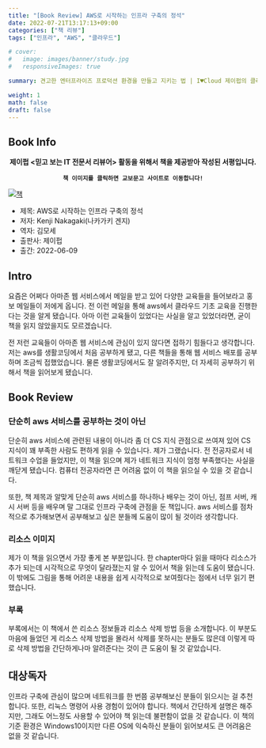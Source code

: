 ```yaml
---
title: "[Book Review] AWS로 시작하는 인프라 구축의 정석"
date: 2022-07-21T13:17:13+09:00
categories: ["책 리뷰"]
tags: ["인프라", "AWS", "클라우드"]

# cover:
#   image: images/banner/study.jpg
#   responsiveImages: true

summary: 견고한 엔터프라이즈 프로덕션 환경을 만들고 지키는 법 | I♥Cloud 제이펍의 클라우드 시리즈 23

weight: 1
math: false
draft: false
---
```


## Book Info

**<center>제이펍 <믿고 보는 IT 전문서 리뷰어> 활동을 위해서 책을 제공받아 작성된 서평입니다.</center>**

**<center>`책 이미지를 클릭하면 교보문고 사이트로 이동합니다!`</center>**

[![책](../assets/review/building-infrastructure-starting-with-AWS.jpg)](https://www.kyobobook.co.kr/product/detailViewKor.laf?ejkGb=KOR&mallGb=KOR&barcode=9791191600971&orderClick=LEa&Kc=)

- 제목: AWS로 시작하는 인프라 구축의 정석
- 저자: Kenji Nakagaki(나카가키 겐지)
- 역자: 김모세
- 출판사: 제이펍
- 출간: 2022-06-09

## Intro

요즘은 어쩌다 아마존 웹 서비스에서 메일을 받고 있어 다양한 교육들을 들어보라고 홍보 메일들이 저에게 옵니다. 전 이런 메일을 통해 aws에서 클라우드 기초 교육을 진행한다는 것을 알게 됐습니다. 아마 이런 교육들이 있었다는 사실을 알고 있었더라면, 굳이 책을 읽지 않았을지도 모르겠습니다. 

전 저런 교육들이 아마존 웹 서비스에 관심이 있지 않다면 접하기 힘들다고 생각합니다. 저는 aws를 생활코딩에서 처음 공부하게 됐고, 다른 책들을 통해 웹 서비스 배포를 공부하며 조금씩 접했었습니다. 물론 생활코딩에서도 잘 알려주지만, 더 자세히 공부하기 위해서 책을 읽어보게 됐습니다.

## Book Review

### 단순히 aws 서비스를 공부하는 것이 아닌

단순히 aws 서비스에 관련된 내용이 아니라 좀 더 CS 지식 관점으로 쓰여져 있어 CS 지식이 꽤 부족한 사람도 편하게 읽을 수 있습니다. 제가 그랬습니다. 전 전공자로서 네트워크 수업을 들었지만, 이 책을 읽으며 제가 네트워크 지식이 엄청 부족했다는 사실을 깨닫게 됐습니다. 컴퓨터 전공자라면 큰 어려움 없이 이 책을 읽으실 수 있을 것 같습니다.

또한, 책 제목과 알맞게 단순히 aws 서비스를 하나하나 배우는 것이 아닌, 점프 서버, 캐시 서버 등을 배우며 말 그대로 인프라 구축에 관점을 둔 책입니다. aws 서비스를 점차적으로 추가해보면서 공부해보고 싶은 분들께 도움이 많이 될 것이라 생각합니다.

### 리소스 이미지

제가 이 책을 읽으면서 가장 좋게 본 부분입니다. 한 chapter마다 읽을 때마다 리소스가 추가 되는데 시각적으로 무엇이 달라졌는지 알  수 있어서 책을 읽는데 도움이 됐습니다. 이 밖에도 그림을 통해 어려운 내용을 쉽게 시각적으로 보여줬다는 점에서 너무 읽기 편했습니다.

### 부록

부록에서는 이 책에서 쓴 리소스 정보들과 리소스 삭제 방법 등을 소개합니다. 이 부분도 마음에 들었던 게 리소스 삭제 방법을 몰라서 삭제를 못하시는 분들도 많은데 이렇게 따로 삭제 방법을 간단하게나마 알려준다는 것이 큰 도움이 될 것 같았습니다. 

## 대상독자

인프라 구축에 관심이 많으며 네트워크를 한 번쯤 공부해보신 분들이 읽으시는 걸 추천합니다. 또한, 리눅스 명령어 사용 경험이 있어야 합니다. 책에서 간단하게 설명은 해주지만, 그래도 어느정도 사용할 수 있어야 책 읽는데 불편함이 없을 것 같습니다. 이 책의 기준 환경은 Windows10이지만 다른 OS에 익숙하신 분들이 읽어보셔도 큰 어려움은 없을 것 같습니다.